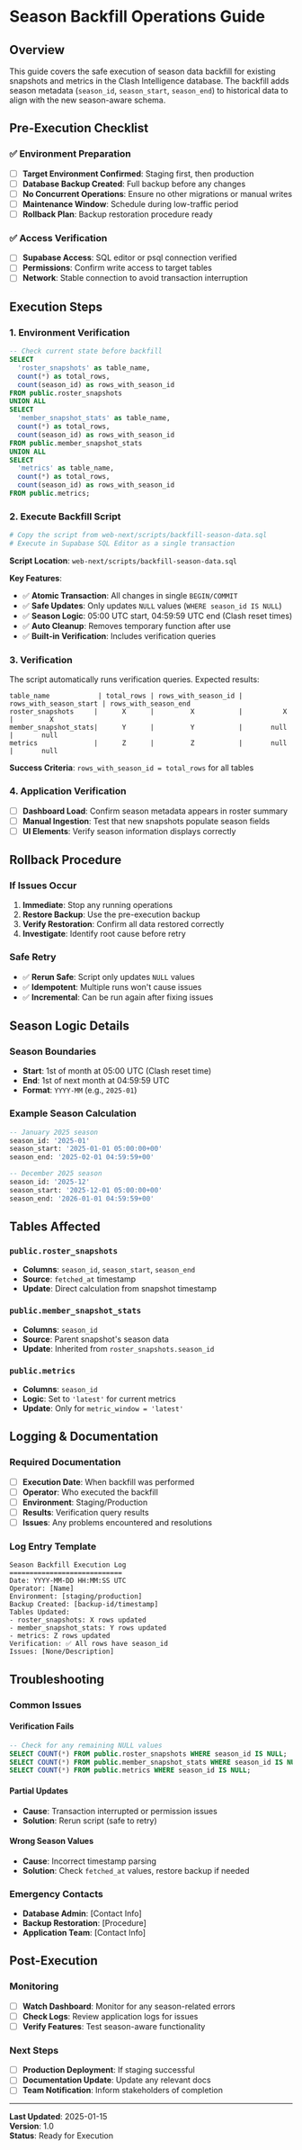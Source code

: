 # Season Backfill Operations Guide

## Overview

This guide covers the safe execution of season data backfill for existing snapshots and metrics in the Clash Intelligence database. The backfill adds season metadata (`season_id`, `season_start`, `season_end`) to historical data to align with the new season-aware schema.

## Pre-Execution Checklist

### ✅ Environment Preparation
- [ ] **Target Environment Confirmed**: Staging first, then production
- [ ] **Database Backup Created**: Full backup before any changes
- [ ] **No Concurrent Operations**: Ensure no other migrations or manual writes
- [ ] **Maintenance Window**: Schedule during low-traffic period
- [ ] **Rollback Plan**: Backup restoration procedure ready

### ✅ Access Verification
- [ ] **Supabase Access**: SQL editor or psql connection verified
- [ ] **Permissions**: Confirm write access to target tables
- [ ] **Network**: Stable connection to avoid transaction interruption

## Execution Steps

### 1. Environment Verification
```sql
-- Check current state before backfill
SELECT 
  'roster_snapshots' as table_name,
  count(*) as total_rows,
  count(season_id) as rows_with_season_id
FROM public.roster_snapshots
UNION ALL
SELECT 
  'member_snapshot_stats' as table_name,
  count(*) as total_rows,
  count(season_id) as rows_with_season_id
FROM public.member_snapshot_stats
UNION ALL
SELECT 
  'metrics' as table_name,
  count(*) as total_rows,
  count(season_id) as rows_with_season_id
FROM public.metrics;
```

### 2. Execute Backfill Script
```bash
# Copy the script from web-next/scripts/backfill-season-data.sql
# Execute in Supabase SQL Editor as a single transaction
```

**Script Location**: `web-next/scripts/backfill-season-data.sql`

**Key Features**:
- ✅ **Atomic Transaction**: All changes in single `BEGIN/COMMIT`
- ✅ **Safe Updates**: Only updates `NULL` values (`WHERE season_id IS NULL`)
- ✅ **Season Logic**: 05:00 UTC start, 04:59:59 UTC end (Clash reset times)
- ✅ **Auto Cleanup**: Removes temporary function after use
- ✅ **Built-in Verification**: Includes verification queries

### 3. Verification
The script automatically runs verification queries. Expected results:
```
table_name            | total_rows | rows_with_season_id | rows_with_season_start | rows_with_season_end
roster_snapshots     |      X      |         X           |          X             |         X
member_snapshot_stats|      Y      |         Y           |       null             |       null  
metrics              |      Z      |         Z           |       null             |       null
```

**Success Criteria**: `rows_with_season_id = total_rows` for all tables

### 4. Application Verification
- [ ] **Dashboard Load**: Confirm season metadata appears in roster summary
- [ ] **Manual Ingestion**: Test that new snapshots populate season fields
- [ ] **UI Elements**: Verify season information displays correctly

## Rollback Procedure

### If Issues Occur
1. **Immediate**: Stop any running operations
2. **Restore Backup**: Use the pre-execution backup
3. **Verify Restoration**: Confirm all data restored correctly
4. **Investigate**: Identify root cause before retry

### Safe Retry
- ✅ **Rerun Safe**: Script only updates `NULL` values
- ✅ **Idempotent**: Multiple runs won't cause issues
- ✅ **Incremental**: Can be run again after fixing issues

## Season Logic Details

### Season Boundaries
- **Start**: 1st of month at 05:00 UTC (Clash reset time)
- **End**: 1st of next month at 04:59:59 UTC
- **Format**: `YYYY-MM` (e.g., `2025-01`)

### Example Season Calculation
```sql
-- January 2025 season
season_id: '2025-01'
season_start: '2025-01-01 05:00:00+00'
season_end: '2025-02-01 04:59:59+00'

-- December 2025 season  
season_id: '2025-12'
season_start: '2025-12-01 05:00:00+00'
season_end: '2026-01-01 04:59:59+00'
```

## Tables Affected

### `public.roster_snapshots`
- **Columns**: `season_id`, `season_start`, `season_end`
- **Source**: `fetched_at` timestamp
- **Update**: Direct calculation from snapshot timestamp

### `public.member_snapshot_stats`
- **Columns**: `season_id`
- **Source**: Parent snapshot's season data
- **Update**: Inherited from `roster_snapshots.season_id`

### `public.metrics`
- **Columns**: `season_id`
- **Logic**: Set to `'latest'` for current metrics
- **Update**: Only for `metric_window = 'latest'`

## Logging & Documentation

### Required Documentation
- [ ] **Execution Date**: When backfill was performed
- [ ] **Operator**: Who executed the backfill
- [ ] **Environment**: Staging/Production
- [ ] **Results**: Verification query results
- [ ] **Issues**: Any problems encountered and resolutions

### Log Entry Template
```
Season Backfill Execution Log
============================
Date: YYYY-MM-DD HH:MM:SS UTC
Operator: [Name]
Environment: [staging/production]
Backup Created: [backup-id/timestamp]
Tables Updated:
- roster_snapshots: X rows updated
- member_snapshot_stats: Y rows updated  
- metrics: Z rows updated
Verification: ✅ All rows have season_id
Issues: [None/Description]
```

## Troubleshooting

### Common Issues

#### Verification Fails
```sql
-- Check for any remaining NULL values
SELECT COUNT(*) FROM public.roster_snapshots WHERE season_id IS NULL;
SELECT COUNT(*) FROM public.member_snapshot_stats WHERE season_id IS NULL;
SELECT COUNT(*) FROM public.metrics WHERE season_id IS NULL;
```

#### Partial Updates
- **Cause**: Transaction interrupted or permission issues
- **Solution**: Rerun script (safe to retry)

#### Wrong Season Values
- **Cause**: Incorrect timestamp parsing
- **Solution**: Check `fetched_at` values, restore backup if needed

### Emergency Contacts
- **Database Admin**: [Contact Info]
- **Backup Restoration**: [Procedure]
- **Application Team**: [Contact Info]

## Post-Execution

### Monitoring
- [ ] **Watch Dashboard**: Monitor for any season-related errors
- [ ] **Check Logs**: Review application logs for issues
- [ ] **Verify Features**: Test season-aware functionality

### Next Steps
- [ ] **Production Deployment**: If staging successful
- [ ] **Documentation Update**: Update any relevant docs
- [ ] **Team Notification**: Inform stakeholders of completion

---

**Last Updated**: 2025-01-15  
**Version**: 1.0  
**Status**: Ready for Execution